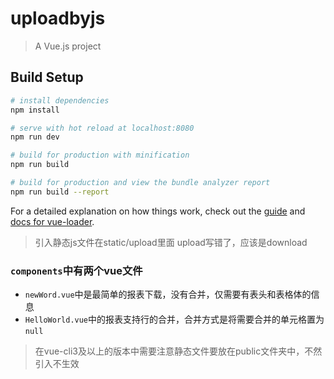 # uploadbyjs

> A Vue.js project

## Build Setup

``` bash
# install dependencies
npm install

# serve with hot reload at localhost:8080
npm run dev

# build for production with minification
npm run build

# build for production and view the bundle analyzer report
npm run build --report
```

For a detailed explanation on how things work, check out the [guide](http://vuejs-templates.github.io/webpack/) and [docs for vue-loader](http://vuejs.github.io/vue-loader).

> 引入静态js文件在static/upload里面  upload写错了，应该是download

### `components`中有两个vue文件
* `newWord.vue`中是最简单的报表下载，没有合并，仅需要有表头和表格体的信息
* `HelloWorld.vue`中的报表支持行的合并，合并方式是将需要合并的单元格置为`null`

> 在vue-cli3及以上的版本中需要注意静态文件要放在public文件夹中，不然引入不生效